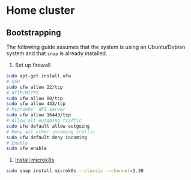 # Home cluster

## Bootstrapping

The following guide assumes that the system is using an Ubuntu/Debian system and that `snap` is already installed.

1. Set up firewall

```bash
sudo apt-get install ufw
# SSH
sudo ufw allow 22/tcp
# HTTP/HTTPS
sudo ufw allow 80/tcp
sudo ufw allow 443/tcp
# Microk8s' API server
sudo ufw allow 16443/tcp
# Allow all outgoing traffic
sudo ufw default allow outgoing
# Deny all other incoming traffic
sudo ufw default deny incoming
# Enable
sudo ufw enable
```

1. [Install microk8s](https://microk8s.io/docs/getting-started)

```bash
sudo snap install microk8s --classic --channel=1.30
```

